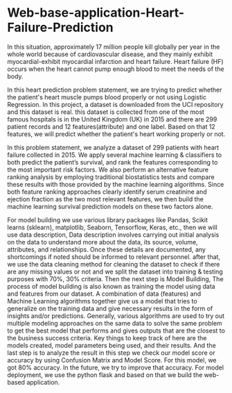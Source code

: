 # Web-base-application-Heart-Failure-Prediction

In this situation, approximately 17 million people kill globally per year in the whole world because of cardiovascular disease, and they mainly exhibit myocardial-exhibit myocardial infarction and heart failure. Heart failure (HF) occurs when the heart cannot pump enough blood to meet the needs of the body.

In this heart prediction problem statement, we are trying to predict whether the patient's heart muscle pumps blood properly or not using Logistic Regression. In this project, a dataset is downloaded from the UCI repository and this dataset is real. this dataset is collected from one of the most famous hospitals is in the United Kingdom (UK) in 2015 and there are 299 patient records and 12 features(attribute) and one label. Based on that 12 features, we will predict whether the patient's heart working properly or not.

In this problem statement, we analyze a dataset of 299 patients with heart failure collected in 2015. We apply several machine learning & classifiers to both predict the patient’s survival, and rank the features corresponding to the most important risk factors. We also perform an alternative feature ranking analysis by employing traditional biostatistics tests and compare these results with those provided by the machine learning algorithms. Since both feature ranking approaches clearly identify serum creatinine and ejection fraction as the two most relevant features, we then build the machine learning survival prediction models on these two factors alone.

For model building we use various library packages like Pandas, Scikit learns (sklearn), matplotlib, Seaborn, Tensorflow, Keras, etc., then we will use data description, Data description involves carrying out initial analysis on the data to understand more about the data, its source, volume, attributes, and relationships. Once these details are documented, any shortcomings if noted should be informed to relevant personnel. after that, we use the data cleaning method for cleaning the dataset to check if there are any missing values or not and we split the dataset into training & testing purposes with 70%, 30% criteria. Then the next step is Model Building, The process of model building is also known as training the model using data and features from our dataset. A combination of data (features) and Machine Learning algorithms together give us a model that tries to generalize on the training data and give necessary results in the form of insights and/or predictions. Generally, various algorithms are used to try out multiple modeling approaches on the same data to solve the same problem to get the best model that performs and gives outputs that are the closest to the business success criteria. Key things to keep track of here are the models created, model parameters being used, and their results. And the last step is to analyze the result in this step we check our model score or accuracy by using Confusion Matrix and Model Score. For this model, we got 80% accuracy. In the future, we try to improve that accuracy. For model deployment, we use the python flask and based on that we build the web-based application.

